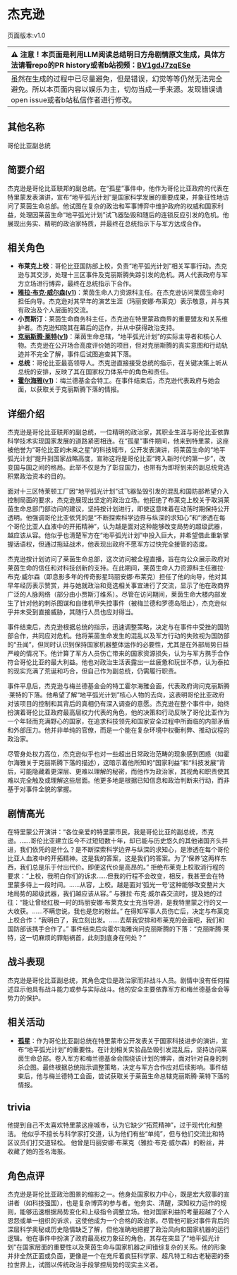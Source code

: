 # 杰克逊
页面版本:v1.0
 

| :warning: 注意！本页面是利用LLM阅读总结明日方舟剧情原文生成，具体方法请看repo的PR history或者b站视频：[BV1gdJ7zqESe](https://www.bilibili.com/video/BV1gdJ7zqESe/)         |
|:----------------------------|
| 虽然在生成的过程中已尽量避免，但是错误，幻觉等等仍然无法完全避免。所以本页面内容以娱乐为主，切勿当成一手来源。发现错误请open issue或者b站私信作者进行修改。|



## 其他名称
哥伦比亚副总统
## 简要介绍
杰克逊是哥伦比亚联邦的副总统。在“孤星”事件中，他作为哥伦比亚政府的代表在特里蒙发表演讲，宣布“地平弧光计划”是国家科学发展的重要成果，并象征性地访问了莱茵生命总部。他试图在复杂的政治和军事博弈中维护政府的权威和国家利益，处理因莱茵生命“地平弧光计划”试飞器坠毁和随后的连锁反应引发的危机。他展现出务实、精明的政治家特质，并最终在总统指示下与军方达成合作。
## 相关角色
-   **布莱克上校**：哥伦比亚国防部上校，负责“地平弧光计划”相关军事行动。杰克逊与其交涉，处理十三区事件及克丽斯腾失踪引发的危机。两人代表政府与军方立场进行博弈，最终在总统指示下合作。
-   **[雅拉·布克·威尔森](../char_v3/extended_char_d1f8dc.md)([v1](extended_char_d1f8dc.md))**：莱茵生命人力资源科主任。在杰克逊访问莱茵生命时担任向导。杰克逊对其早年的演艺生涯（玛丽安娜·布莱克）表示敬意，并与其有政治及个人层面的交流。
-   **小贾斯汀**：莱茵生命商务科主任，杰克逊在特里蒙政商界的重要盟友和关系维护者。杰克逊知晓其在幕后的运作，并从中获得政治支持。
-   **[克丽斯腾·莱特](../char_v3/extended_char_336509.md)([v1](extended_char_336509.md))**：莱茵生命总辖，“地平弧光计划”的实际主导者和核心人物。杰克逊在公开场合高度评价她的项目，但对克丽斯腾的真实意图和行动轨迹并不完全了解，事件后试图追查其下落。
-   **总统**：哥伦比亚最高领导人。杰克逊直接接受总统的指示，在关键决策上听从总统的安排，反映了其在国家权力体系中的角色和责任。
-   **[霍尔海雅](../char_v3/char_4027_heyak.md)([v1](char_4027_heyak.md))**：梅兰德基金会特工。在事件结束后，杰克逊代表政府与她会面，以获取关于克丽斯腾下落的情报。
## 详细介绍
杰克逊是哥伦比亚联邦的副总统，一位精明的政治家，其职业生涯与哥伦比亚依靠科学技术实现国家发展的道路紧密相连。在“孤星”事件期间，他来到特里蒙，这座被他誉为“哥伦比亚的未来之星”的科技城市，公开发表演讲，将莱茵生命的“地平弧光计划”提升到国家战略高度，宣称这将是哥伦比亚“跨入新时代的第一步”，改变国与国之间的格局。此举不仅是为了彰显国力，也带有为即将到来的副总统竞选积累政治资本的目的。

面对十三区特莱顿工厂因“地平弧光计划”试飞器坠毁引发的混乱和国防部希望介入控制局面的要求，杰克逊展现出坚定的政治立场。他拒绝了布莱克上校关于取消莱茵生命总部门部访问的建议，坚持按计划进行，即使这意味着在动荡时期保持公开透明。他强调哥伦比亚依凭的是“不断探索科学边界与纵深的求知心”和“渗透在每个哥伦比亚人血液中的开拓精神”，认为越是面对这种能够改变局势的超级武器，越应该从容。他似乎也清楚军方在“地平弧光计划”中投入巨大，并希望借此重新掌握话语权，但通过拖延战术，他表现出政府不愿军方过快完全接管的态度。

杰克逊按计划访问了莱茵生命总部，这次访问被全程直播，旨在向公众展示政府对莱茵生命的信任和对科技创新的支持。在此期间，莱茵生命人力资源科主任雅拉·布克·威尔森（即息影多年的传奇影星玛丽安娜·布莱克）担任了他的向导，他对其早年经历表示赞赏，并与她就政治和竞选相关事宜进行了交流，显示了他在政商界广泛的人脉网络（部分由小贾斯汀维系）。尽管在访问期间，莱茵生命大楼内部发生了针对他的刺杀图谋和自律机甲失控事件（被梅兰德和罗德岛阻止），杰克逊似乎并未受到直接威胁，其随行人员也应对得当。

事件结束后，杰克逊根据总统的指示，迅速调整策略，决定与在事件中受挫的国防部合作，共同应对危机。他将莱茵生命发生的混乱以及军方行动的失败视为国防部的“丑闻”，但同时认识到保持国家机器整体运作的必要性，尤其是在外部局势日益严峻的情况下。他计算了军方人员伤亡带来的国家资源损失，认为与军方携手合作符合哥伦比亚的最大利益。他也对政治生活表露出一丝疲惫和玩世不恭，认为泰拉的现实充满了荒诞和巧合，但自己作为副总统，仍需履行职责。

事件平息后，杰克逊与梅兰德基金会的特工霍尔海雅会面，代表政府询问克丽斯腾·莱特的下落。他希望了解“地平弧光计划”核心人物的去向，这表明哥伦比亚政府对该项目的控制和其背后的真相仍有深入调查的意愿。杰克逊在整个事件中，始终扮演着哥伦比亚政府最高层权力代表的角色，他的决策和行动反映了哥伦比亚作为一个年轻而充满野心的国家，在追求科技领先和国家安全过程中所面临的内部矛盾和外部压力。他并非单纯的官僚，而是一个能在复杂环境中权衡利弊、推动议程的政治家。

尽管身处权力高位，杰克逊似乎也对一些超出日常政治范畴的现象感到困惑（如霍尔海雅关于克丽斯腾下落的描述），这暗示着他所知的“国家利益”和“科技发展”背后，可能隐藏着更深层、更难以理解的秘密，而他作为政治家，其视角和职责使其难以完全触及或理解这些层面。他更多地是根据已知信息和政治判断来行动，而非基于对事件全貌的掌握。
## 剧情高光
在特里蒙公开演讲：“各位亲爱的特里蒙市民，我是哥伦比亚的副总统，杰克逊。......哥伦比亚建立迄今不过短短数十年，却已能与历史悠久的其他诸国齐头并进，我们依凭的是什么？是不断探索科学边界与纵深的求知心，是渗透在每个哥伦比亚人血液中的开拓精神。这是我的答案，这是我们的答案。为了‘保养’这两样东西，我们总是乐于付出代价。即便这代价是高昂的。”
拒绝布莱克上校取消行程的要求：“上校，我明白你们的诉求......但我的行程不会改变，相反，我甚至会在特里蒙多待上一段时间。......从容，上校。越是面对‘弧光一号’这种能够改变整片大地局势的超级武器，我们越应该从容。”
与雅拉·布克·威尔森交流时，提及她的过往：“能让曾经红极一时的玛丽安娜·布莱克女士充当导游，是我特里蒙之行的又一大收获。......不瞒您说，我也是您的粉丝。”
在得知军事人员伤亡后，决定与布莱克上校合作：“我明白了，我立刻出发。......去帮我安排和布莱克的会面吧，我们和国防部该携手合作了。”
事件结束后向霍尔海雅询问克丽斯腾的下落：“克丽斯腾·莱特，这一切麻烦的罪魁祸首，此刻到底身在何处？”
## 战斗表现
杰克逊是哥伦比亚副总统，其角色定位是政治家而非战斗人员。剧情中没有任何描述显示他具有战斗能力或参与实际战斗。他的安全主要依靠军方和梅兰德基金会等势力的保护。
## 相关活动
-   **[孤星](../stories/act25side.md)**：作为哥伦比亚副总统在特里蒙市公开发表关于国家科技进步的演讲，宣布“地平弧光计划”的重要性。在计划相关实验品坠毁引发混乱后，坚持访问莱茵生命总部。卷入军方和梅兰德基金会围绕该计划的博弈，面对针对自身的刺杀企图。最终根据总统指示调整策略，决定与军方合作应对后续影响。事件结束后，他与梅兰德特工会面，尝试获取关于莱茵生命总辖克丽斯腾·莱特下落的情报。
## trivia
他提到自己不太喜欢特里蒙这座城市，认为它缺少“拓荒精神”，过于现代化和整洁。
他似乎不擅长与科学家打交道，认为他们有些“单纯”，但与他们交流比和特区议员们打交道轻松。
他曾是玛丽安娜·布莱克（雅拉·布克·威尔森）的粉丝，并收藏了她的签名海报。
## 角色点评
杰克逊是哥伦比亚政治图景的缩影之一。他身处国家权力中心，既是宏大叙事的宣讲者（如科技强国），也是复杂博弈的参与者。他务实、清醒，深知权力运作的规则，能够迅速根据局势变化和上级指令调整立场。他对国家利益的考量超越了个人恩怨或单一组织的诉求，这使他成为一个合格的政治家。尽管他可能对事件背后的深层科学奥秘或历史隐情缺乏了解，但他准确地把握了政治风向和国家机器的运行逻辑。他在事件中扮演了政府最高权力象征的角色，其存在突显了“地平弧光计划”在国家层面的重要性以及莱茵生命与国家机器之间错综复杂的关系。他的形象并非全然正面或负面，更像是一个在充斥着疯狂科学家、超凡特工和古老秘密的泰拉世界上，试图以传统政治手段掌控局势的现实主义者。